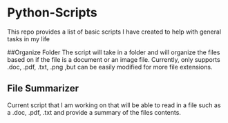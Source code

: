 # Python-Scripts
This repo provides a list of basic scripts I have created to help with general tasks in my life

##Organize Folder
The script will take in a folder and will organize the files based on if the file is a document or
an image file. Currently, only supports .doc, .pdf, .txt, .png ,but can be easily modified for more 
file extensions.

## File Summarizer
Current script that I am working on that will be able to read in a file such as a .doc, .pdf, .txt and
provide a summary of the files contents.
